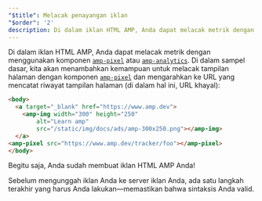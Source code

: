 ```yaml
---
"$title": Melacak penayangan iklan
"$order": '2'
description: Di dalam iklan HTML AMP, Anda dapat melacak metrik dengan menggunakan komponen amp-pixel atau amp-analytics. Di dalam sampel dasar, kita akan menambahkan kemampuan untuk melacak tampilan halaman ....
---
```


Di dalam iklan HTML AMP, Anda dapat melacak metrik dengan menggunakan komponen [`amp-pixel`](../../../../documentation/components/reference/amp-pixel.md) atau [`amp-analytics`](../../../../documentation/components/reference/amp-analytics.md). Di dalam sampel dasar, kita akan menambahkan kemampuan untuk melacak tampilan halaman dengan komponen [`amp-pixel`](../../../../documentation/components/reference/amp-pixel.md) dan mengarahkan ke URL yang mencatat riwayat tampilan halaman (di dalam hal ini, URL khayal):

```html
<body>
  <a target="_blank" href="https://www.amp.dev">
    <amp-img width="300" height="250"
        alt="Learn amp"
        src="/static/img/docs/ads/amp-300x250.png"></amp-img>
  </a>
<amp-pixel src="https://www.amp.dev/tracker/foo"></amp-pixel>
</body>
```

Begitu saja, Anda sudah membuat iklan HTML AMP Anda!

Sebelum mengunggah iklan Anda ke server iklan Anda, ada satu langkah terakhir yang harus Anda lakukan—memastikan bahwa sintaksis Anda valid.
